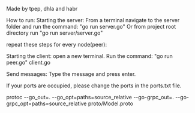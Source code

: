 Made by tpep, dhla and habr

How to run:
Starting the server:
From a terminal navigate to the server folder and run the command: "go run server.go"
Or from project root directory run "go run server/server.go"

repeat these steps for every node(peer):

Starting the client:
open a new terminal. Run the command: "go run peer.go"
client.go

Send messages:
Type the message and press enter.

If your ports are occupied, please change the ports in the ports.txt file.

protoc --go_out=. --go_opt=paths=source_relative --go-grpc_out=. --go-grpc_opt=paths=source_relative proto/Model.proto

